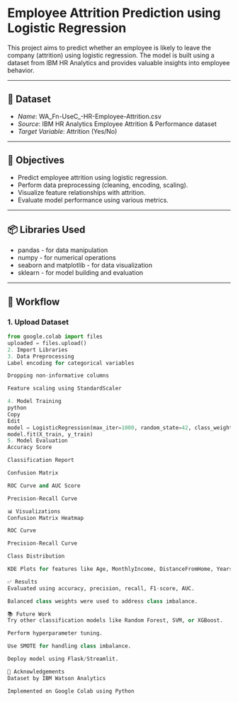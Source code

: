# Employee Attrition Prediction using Logistic Regression

This project aims to predict whether an employee is likely to leave the company (attrition) using logistic regression. The model is built using a dataset from IBM HR Analytics and provides valuable insights into employee behavior.

---

## 📁 Dataset

- *Name*: WA_Fn-UseC_-HR-Employee-Attrition.csv
- *Source*: IBM HR Analytics Employee Attrition & Performance dataset
- *Target Variable*: Attrition (Yes/No)

---

## 📌 Objectives

- Predict employee attrition using logistic regression.
- Perform data preprocessing (cleaning, encoding, scaling).
- Visualize feature relationships with attrition.
- Evaluate model performance using various metrics.

---

## 📦 Libraries Used

- pandas - for data manipulation
- numpy - for numerical operations
- seaborn and matplotlib - for data visualization
- sklearn - for model building and evaluation

---

## 🔄 Workflow

### 1. Upload Dataset
```python
from google.colab import files
uploaded = files.upload()
2. Import Libraries
3. Data Preprocessing
Label encoding for categorical variables

Dropping non-informative columns

Feature scaling using StandardScaler

4. Model Training
python
Copy
Edit
model = LogisticRegression(max_iter=1000, random_state=42, class_weight='balanced')
model.fit(X_train, y_train)
5. Model Evaluation
Accuracy Score

Classification Report

Confusion Matrix

ROC Curve and AUC Score

Precision-Recall Curve

📊 Visualizations
Confusion Matrix Heatmap

ROC Curve

Precision-Recall Curve

Class Distribution

KDE Plots for features like Age, MonthlyIncome, DistanceFromHome, YearsAtCompany with respect to attrition

✅ Results
Evaluated using accuracy, precision, recall, F1-score, AUC.

Balanced class weights were used to address class imbalance.

📚 Future Work
Try other classification models like Random Forest, SVM, or XGBoost.

Perform hyperparameter tuning.

Use SMOTE for handling class imbalance.

Deploy model using Flask/Streamlit.

🙌 Acknowledgements
Dataset by IBM Watson Analytics

Implemented on Google Colab using Python
